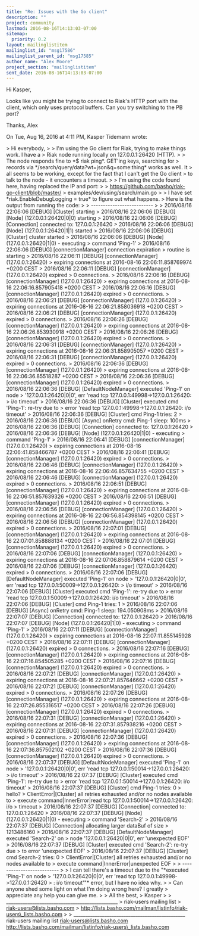 ```yaml
---
title: "Re: Issues with the Go client"
description: ""
project: community
lastmod: 2016-08-16T14:13:03-07:00
sitemap:
  priority: 0.2
layout: mailinglistitem
mailinglist_id: "msg17586"
mailinglist_parent_id: "msg17585"
author_name: "Alex Moore"
project_section: "mailinglistitem"
sent_date: 2016-08-16T14:13:03-07:00
---
```



Hi Kasper,

Looks like you might be trying to connect to Riak's HTTP port with the
client, which only uses protocol buffers. Can you try switching to the PB
port?

Thanks,
Alex

On Tue, Aug 16, 2016 at 4:11 PM, Kasper Tidemann  wrote:

&gt; Hi everybody,
&gt;
&gt; I'm using the Go client for Riak, trying to make things work. I have a
&gt; Riak node running locally on 127.0.0.1:26420 (HTTP).
&gt;
&gt; The node responds fine to \*$ riak ping\*. GET'ing keys, searching for
&gt; records via \*/search/query/data?wt=json&q=some:thing\* works as well. It
&gt; all seems to be working, except for the fact that I can't get the Go client
&gt; to talk to the node - it encounters a timeout.
&gt;
&gt; I'm using the code found here, having replaced the IP and port:
&gt;
&gt; https://github.com/basho/riak-go-client/blob/master/
&gt; examples/dev/using/search/main.go
&gt;
&gt; I have set \*riak.EnableDebugLogging = true\* to figure out what happens.
&gt; Here is the output from running the code:
&gt;
&gt; --------------------------
&gt;
&gt; 2016/08/16 22:06:06 [DEBUG] [Cluster] starting
&gt; 2016/08/16 22:06:06 [DEBUG] [Node] (127.0.0.1:26420|0|0) starting
&gt; 2016/08/16 22:06:06 [DEBUG] [Connection] connected to: 127.0.0.1:26420
&gt; 2016/08/16 22:06:06 [DEBUG] [Node] (127.0.0.1:26420|1|1) started
&gt; 2016/08/16 22:06:06 [DEBUG] [Cluster] cluster started
&gt; 2016/08/16 22:06:06 [DEBUG] [Node] (127.0.0.1:26420|1|0) - executing
&gt; command 'Ping-1'
&gt; 2016/08/16 22:06:06 [DEBUG] [connectionManager] connection expiration
&gt; routine is starting
&gt; 2016/08/16 22:06:11 [DEBUG] [connectionManager] (127.0.0.1:26420)
&gt; expiring connections at 2016-08-16 22:06:11.858769974 +0200 CEST
&gt; 2016/08/16 22:06:11 [DEBUG] [connectionManager] (127.0.0.1:26420) expired
&gt; 0 connections.
&gt; 2016/08/16 22:06:16 [DEBUG] [connectionManager] (127.0.0.1:26420)
&gt; expiring connections at 2016-08-16 22:06:16.857905418 +0200 CEST
&gt; 2016/08/16 22:06:16 [DEBUG] [connectionManager] (127.0.0.1:26420) expired
&gt; 0 connections.
&gt; 2016/08/16 22:06:21 [DEBUG] [connectionManager] (127.0.0.1:26420)
&gt; expiring connections at 2016-08-16 22:06:21.858036918 +0200 CEST
&gt; 2016/08/16 22:06:21 [DEBUG] [connectionManager] (127.0.0.1:26420) expired
&gt; 0 connections.
&gt; 2016/08/16 22:06:26 [DEBUG] [connectionManager] (127.0.0.1:26420)
&gt; expiring connections at 2016-08-16 22:06:26.853930918 +0200 CEST
&gt; 2016/08/16 22:06:26 [DEBUG] [connectionManager] (127.0.0.1:26420) expired
&gt; 0 connections.
&gt; 2016/08/16 22:06:31 [DEBUG] [connectionManager] (127.0.0.1:26420)
&gt; expiring connections at 2016-08-16 22:06:31.858905057 +0200 CEST
&gt; 2016/08/16 22:06:31 [DEBUG] [connectionManager] (127.0.0.1:26420) expired
&gt; 0 connections.
&gt; 2016/08/16 22:06:36 [DEBUG] [connectionManager] (127.0.0.1:26420)
&gt; expiring connections at 2016-08-16 22:06:36.85518287 +0200 CEST
&gt; 2016/08/16 22:06:36 [DEBUG] [connectionManager] (127.0.0.1:26420) expired
&gt; 0 connections.
&gt; 2016/08/16 22:06:36 [DEBUG] [DefaultNodeManager] executed 'Ping-1' on node
&gt; '127.0.0.1:26420|0|0', err 'read tcp 127.0.0.1:49998-&gt;127.0.0.1:26420:
&gt; i/o timeout'
&gt; 2016/08/16 22:06:36 [DEBUG] [Cluster] executed cmd 'Ping-1': re-try due to
&gt; error 'read tcp 127.0.0.1:49998-&gt;127.0.0.1:26420: i/o timeout'
&gt; 2016/08/16 22:06:36 [DEBUG] [Cluster] cmd Ping-1 tries: 2
&gt; 2016/08/16 22:06:36 [DEBUG] [Async] onRetry cmd: Ping-1 sleep: 100ms
&gt; 2016/08/16 22:06:36 [DEBUG] [Connection] connected to: 127.0.0.1:26420
&gt; 2016/08/16 22:06:36 [DEBUG] [Node] (127.0.0.1:26420|1|0) - executing
&gt; command 'Ping-1'
&gt; 2016/08/16 22:06:41 [DEBUG] [connectionManager] (127.0.0.1:26420)
&gt; expiring connections at 2016-08-16 22:06:41.858466787 +0200 CEST
&gt; 2016/08/16 22:06:41 [DEBUG] [connectionManager] (127.0.0.1:26420) expired
&gt; 0 connections.
&gt; 2016/08/16 22:06:46 [DEBUG] [connectionManager] (127.0.0.1:26420)
&gt; expiring connections at 2016-08-16 22:06:46.857634755 +0200 CEST
&gt; 2016/08/16 22:06:46 [DEBUG] [connectionManager] (127.0.0.1:26420) expired
&gt; 0 connections.
&gt; 2016/08/16 22:06:51 [DEBUG] [connectionManager] (127.0.0.1:26420)
&gt; expiring connections at 2016-08-16 22:06:51.857639326 +0200 CEST
&gt; 2016/08/16 22:06:51 [DEBUG] [connectionManager] (127.0.0.1:26420) expired
&gt; 0 connections.
&gt; 2016/08/16 22:06:56 [DEBUG] [connectionManager] (127.0.0.1:26420)
&gt; expiring connections at 2016-08-16 22:06:56.854398145 +0200 CEST
&gt; 2016/08/16 22:06:56 [DEBUG] [connectionManager] (127.0.0.1:26420) expired
&gt; 0 connections.
&gt; 2016/08/16 22:07:01 [DEBUG] [connectionManager] (127.0.0.1:26420)
&gt; expiring connections at 2016-08-16 22:07:01.858888134 +0200 CEST
&gt; 2016/08/16 22:07:01 [DEBUG] [connectionManager] (127.0.0.1:26420) expired
&gt; 0 connections.
&gt; 2016/08/16 22:07:06 [DEBUG] [connectionManager] (127.0.0.1:26420)
&gt; expiring connections at 2016-08-16 22:07:06.858879614 +0200 CEST
&gt; 2016/08/16 22:07:06 [DEBUG] [connectionManager] (127.0.0.1:26420) expired
&gt; 0 connections.
&gt; 2016/08/16 22:07:06 [DEBUG] [DefaultNodeManager] executed 'Ping-1' on node
&gt; '127.0.0.1:26420|0|0', err 'read tcp 127.0.0.1:50009-&gt;127.0.0.1:26420:
&gt; i/o timeout'
&gt; 2016/08/16 22:07:06 [DEBUG] [Cluster] executed cmd 'Ping-1': re-try due to
&gt; error 'read tcp 127.0.0.1:50009-&gt;127.0.0.1:26420: i/o timeout'
&gt; 2016/08/16 22:07:06 [DEBUG] [Cluster] cmd Ping-1 tries: 1
&gt; 2016/08/16 22:07:06 [DEBUG] [Async] onRetry cmd: Ping-1 sleep: 194.050908ms
&gt; 2016/08/16 22:07:07 [DEBUG] [Connection] connected to: 127.0.0.1:26420
&gt; 2016/08/16 22:07:07 [DEBUG] [Node] (127.0.0.1:26420|1|0) - executing
&gt; command 'Ping-1'
&gt; 2016/08/16 22:07:11 [DEBUG] [connectionManager] (127.0.0.1:26420)
&gt; expiring connections at 2016-08-16 22:07:11.855145928 +0200 CEST
&gt; 2016/08/16 22:07:11 [DEBUG] [connectionManager] (127.0.0.1:26420) expired
&gt; 0 connections.
&gt; 2016/08/16 22:07:16 [DEBUG] [connectionManager] (127.0.0.1:26420)
&gt; expiring connections at 2016-08-16 22:07:16.854505285 +0200 CEST
&gt; 2016/08/16 22:07:16 [DEBUG] [connectionManager] (127.0.0.1:26420) expired
&gt; 0 connections.
&gt; 2016/08/16 22:07:21 [DEBUG] [connectionManager] (127.0.0.1:26420)
&gt; expiring connections at 2016-08-16 22:07:21.857646662 +0200 CEST
&gt; 2016/08/16 22:07:21 [DEBUG] [connectionManager] (127.0.0.1:26420) expired
&gt; 0 connections.
&gt; 2016/08/16 22:07:26 [DEBUG] [connectionManager] (127.0.0.1:26420)
&gt; expiring connections at 2016-08-16 22:07:26.855316517 +0200 CEST
&gt; 2016/08/16 22:07:26 [DEBUG] [connectionManager] (127.0.0.1:26420) expired
&gt; 0 connections.
&gt; 2016/08/16 22:07:31 [DEBUG] [connectionManager] (127.0.0.1:26420)
&gt; expiring connections at 2016-08-16 22:07:31.857938216 +0200 CEST
&gt; 2016/08/16 22:07:31 [DEBUG] [connectionManager] (127.0.0.1:26420) expired
&gt; 0 connections.
&gt; 2016/08/16 22:07:36 [DEBUG] [connectionManager] (127.0.0.1:26420)
&gt; expiring connections at 2016-08-16 22:07:36.857502102 +0200 CEST
&gt; 2016/08/16 22:07:36 [DEBUG] [connectionManager] (127.0.0.1:26420) expired
&gt; 0 connections.
&gt; 2016/08/16 22:07:37 [DEBUG] [DefaultNodeManager] executed 'Ping-1' on node
&gt; '127.0.0.1:26420|0|0', err 'read tcp 127.0.0.1:50014-&gt;127.0.0.1:26420:
&gt; i/o timeout'
&gt; 2016/08/16 22:07:37 [DEBUG] [Cluster] executed cmd 'Ping-1': re-try due to
&gt; error 'read tcp 127.0.0.1:50014-&gt;127.0.0.1:26420: i/o timeout'
&gt; 2016/08/16 22:07:37 [DEBUG] [Cluster] cmd Ping-1 tries: 0
&gt; hello?
&gt; ClientError|[Cluster] all retries exhausted and/or no nodes available to
&gt; execute command|InnerError|read tcp 127.0.0.1:50014-&gt;127.0.0.1:26420: i/o
&gt; timeout
&gt; 2016/08/16 22:07:37 [DEBUG] [Connection] connected to: 127.0.0.1:26420
&gt; 2016/08/16 22:07:37 [DEBUG] [Node] (127.0.0.1:26420|1|0) - executing
&gt; command 'Search-2'
&gt; 2016/08/16 22:07:37 [DEBUG] [Connection] allocating larger dataBuf of size
&gt; 1213486160
&gt; 2016/08/16 22:07:37 [DEBUG] [DefaultNodeManager] executed 'Search-2' on
&gt; node '127.0.0.1:26420|0|0', err 'unexpected EOF'
&gt; 2016/08/16 22:07:37 [DEBUG] [Cluster] executed cmd 'Search-2': re-try due
&gt; to error 'unexpected EOF'
&gt; 2016/08/16 22:07:37 [DEBUG] [Cluster] cmd Search-2 tries: 0
&gt; ClientError|[Cluster] all retries exhausted and/or no nodes available to
&gt; execute command|InnerError|unexpected EOF
&gt;
&gt; --------------------------
&gt;
&gt; I can tell there's a timeout due to the "\*executed 'Ping-1' on node
&gt; '127.0.0.1:26420|0|0', err 'read tcp 127.0.0.1:49998-&gt;127.0.0.1:26420
&gt; : i/o timeout'"\* error, but I have no idea why.
&gt;
&gt; Can anyone shed some light on what I'm doing wrong here? I greatly
&gt; appreciate any help you can give me.
&gt;
&gt; All the best,
&gt; Kasper
&gt;
&gt; \_\_\_\_\_\_\_\_\_\_\_\_\_\_\_\_\_\_\_\_\_\_\_\_\_\_\_\_\_\_\_\_\_\_\_\_\_\_\_\_\_\_\_\_\_\_\_
&gt; riak-users mailing list
&gt; riak-users@lists.basho.com
&gt; http://lists.basho.com/mailman/listinfo/riak-users\_lists.basho.com
&gt;
&gt;
\_\_\_\_\_\_\_\_\_\_\_\_\_\_\_\_\_\_\_\_\_\_\_\_\_\_\_\_\_\_\_\_\_\_\_\_\_\_\_\_\_\_\_\_\_\_\_
riak-users mailing list
riak-users@lists.basho.com
http://lists.basho.com/mailman/listinfo/riak-users\_lists.basho.com

